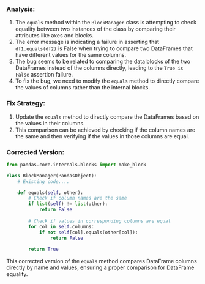 ### Analysis:
1. The `equals` method within the `BlockManager` class is attempting to check equality between two instances of the class by comparing their attributes like axes and blocks.
2. The error message is indicating a failure in asserting that `df1.equals(df2)` is False when trying to compare two DataFrames that have different values for the same columns.
3. The bug seems to be related to comparing the data blocks of the two DataFrames instead of the columns directly, leading to the `True is False` assertion failure.
4. To fix the bug, we need to modify the `equals` method to directly compare the values of columns rather than the internal blocks.

### Fix Strategy:
1. Update the `equals` method to directly compare the DataFrames based on the values in their columns.
2. This comparison can be achieved by checking if the column names are the same and then verifying if the values in those columns are equal.

### Corrected Version:
```python
from pandas.core.internals.blocks import make_block

class BlockManager(PandasObject):
    # Existing code....

    def equals(self, other):
        # Check if column names are the same
        if list(self) != list(other):
            return False
        
        # Check if values in corresponding columns are equal
        for col in self.columns:
            if not self[col].equals(other[col]):
                return False
        
        return True
```

This corrected version of the `equals` method compares DataFrame columns directly by name and values, ensuring a proper comparison for DataFrame equality.